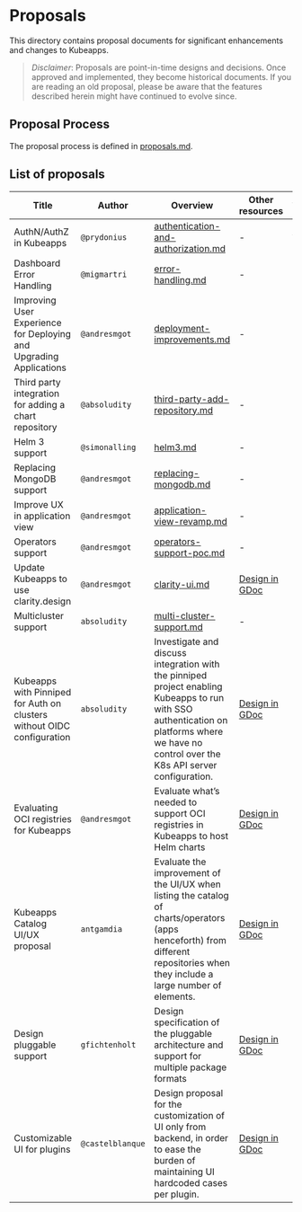 # Proposals

This directory contains proposal documents for significant enhancements and changes to Kubeapps.

> _Disclaimer_: Proposals are point-in-time designs and decisions. Once approved and implemented, they become historical documents. If you are reading an old proposal, please be aware that the features described herein might have continued to evolve since.

## Proposal Process

The proposal process is defined in [proposals.md](./proposals.md).

## List of proposals

| Title                                                                  | Author         | Overview                                                                                                                                                                                    | Other resources                                                                                                     | Approval date | Issue/PR                                                      |
| ---------------------------------------------------------------------- | -------------- | ------------------------------------------------------------------------------------------------------------------------------------------------------------------------------------------- | ------------------------------------------------------------------------------------------------------------------- | ------------- | ------------------------------------------------------------- |
| AuthN/AuthZ in Kubeapps                                                | `@prydonius`   | [authentication-and-authorization.md](./authentication-and-authorization.md)                                                                                                                | -                                                                                                                   | Apr 09, 2018  | [#218](https://github.com/vmware-tanzu/kubeapps/pull/218)     |
| Dashboard Error Handling                                               | `@migmartri`   | [error-handling.md](./error-handling.md)                                                                                                                                                    | -                                                                                                                   | Oct 17, 2018  | [#738](https://github.com/vmware-tanzu/kubeapps/pull/738)     |
| Improving User Experience for Deploying and Upgrading Applications     | `@andresmgot`  | [deployment-improvements.md](./deployment-improvements.md)                                                                                                                                  | -                                                                                                                   | Sep 26, 2019  | [#1152](https://github.com/vmware-tanzu/kubeapps/pull/1152)   |
| Third party integration for adding a chart repository                  | `@absoludity`  | [third-party-add-repository.md](./third-party-add-repository.md)                                                                                                                            | -                                                                                                                   | Oct 14, 2019  | [#1213](https://github.com/vmware-tanzu/kubeapps/pull/1213)   |
| Helm 3 support                                                         | `@simonalling` | [helm3.md](./helm3.md)                                                                                                                                                                      | -                                                                                                                   | Nov 4, 2019   | [#1250](https://github.com/vmware-tanzu/kubeapps/pull/1250)   |
| Replacing MongoDB support                                              | `@andresmgot`  | [replacing-mongodb.md](./replacing-mongodb.md)                                                                                                                                              | -                                                                                                                   | Dec 3, 2019   | [#1313](https://github.com/vmware-tanzu/kubeapps/pull/1313)   |
| Improve UX in application view                                         | `@andresmgot`  | [application-view-revamp.md](./application-view-revamp.md)                                                                                                                                  | -                                                                                                                   | Mar 3, 2020   | [#1529](https://github.com/vmware-tanzu/kubeapps/pull/1529)   |
| Operators support                                                      | `@andresmgot`  | [operators-support-poc.md](./operators-support-poc.md)                                                                                                                                      | -                                                                                                                   | Mar 5, 2020   | [#1553](https://github.com/vmware-tanzu/kubeapps/pull/1553)   |
| Update Kubeapps to use clarity.design                                  | `@andresmgot`  | [clarity-ui.md](./clarity-ui.md)                                                                                                                                                            | [Design in GDoc](https://docs.google.com/document/d/1_7k-YeegranjvW8CbvaGU_f4bCC46WrnRGIRMtMDlr8/)                  | May 14, 2020  | [#1354](https://github.com/vmware-tanzu/kubeapps/issues/1354) |
| Multicluster support                                                   | `absoludity`   | [multi-cluster-support.md](./multi-cluster-support.md)                                                                                                                                      | -                                                                                                                   | Jun 9, 2020   | [#1746](https://github.com/vmware-tanzu/kubeapps/pull/1746)   |
| Kubeapps with Pinniped for Auth on clusters without OIDC configuration | `absoludity`   | Investigate and discuss integration with the pinniped project enabling Kubeapps to run with SSO authentication on platforms where we have no control over the K8s API server configuration. | [Design in GDoc](https://docs.google.com/document/d/1WzDWQh1CDZ6fRg9Md-2l2l7JqVzFkZGACZA1WWog9AU/edit?usp=sharing)  | Oct 22, 2020  | [#2119](https://github.com/kubeapps/kubeapps/issues/2119)     |
| Evaluating OCI registries for Kubeapps                                 | `@andresmgot`  | Evaluate what’s needed to support OCI registries in Kubeapps to host Helm charts                                                                                                            | [Design in GDoc](https://docs.google.com/document/d/1ZaJmmL3OLoKEhzO41ogPLl5CsxHmwUERefPxmj98EPU/edit?usp=sharing)  | Oct 26, 2020  | [#2127](https://github.com/kubeapps/kubeapps/issues/2127)     |
| Kubeapps Catalog UI/UX proposal                                        | `antgamdia`    | Evaluate the improvement of the UI/UX when listing the catalog of charts/operators (apps henceforth) from different repositories when they include a large number of elements.              | [Design in GDoc](https://via.vmw.com/2020-kubeapps-ui-proposal)                                                     | Dec 9, 2020   | [#1010](https://github.com/kubeapps/kubeapps/issues/1010)     |
| Design pluggable support                                               | `gfichtenholt` | Design specification of the pluggable architecture and support for multiple package formats                                                                                                 | [Design in GDoc](https://docs.google.com/document/d/1z03msZRGsRvcRaom-yrvEwIWcEfNy6fSA5Zg28gjYvA/edit?ts=60bb08cb#) | Jun 1, 2021   | [#2944](https://github.com/kubeapps/kubeapps/issues/2944)     |
| Customizable UI for plugins                                               | `@castelblanque` | Design proposal for the customization of UI only from backend, in order to ease the burden of maintaining UI hardcoded cases per plugin.                     | [Design in GDoc](https://docs.google.com/document/d/1wVYQmYO2TADYOKfabSdLhjnreBjExuB9VxRE8zvvR4o) | Jul 12, 2022   | [#4365](https://github.com/kubeapps/kubeapps/issues/4365)     |
